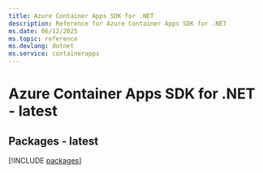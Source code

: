 ```yaml
---
title: Azure Container Apps SDK for .NET
description: Reference for Azure Container Apps SDK for .NET
ms.date: 06/12/2025
ms.topic: reference
ms.devlang: dotnet
ms.service: containerapps
---
```

# Azure Container Apps SDK for .NET - latest
## Packages - latest
[!INCLUDE [packages](container-apps-index.md)]